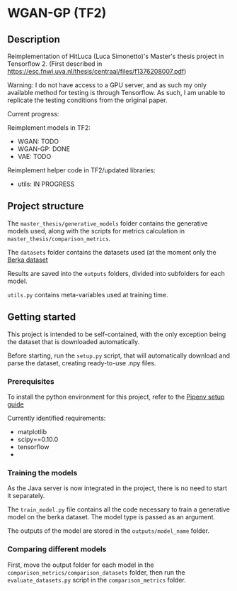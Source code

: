 # WGAN-GP (TF2)

## Description
Reimplementation of HitLuca (Luca Simonetto)'s Master's thesis project in Tensorflow 2. (First described in https://esc.fnwi.uva.nl/thesis/centraal/files/f1376208007.pdf)

Warning: I do not have access to a GPU server, and as such my only available method for testing is through Tensorflow. As such, I am unable to replicate the testing conditions from the original paper.

Current progress:

Reimplement models in TF2:
 - WGAN: TODO
 - WGAN-GP: DONE
 - VAE: TODO
  
Reimplement helper code in TF2/updated libraries:
 - utils: IN PROGRESS

## Project structure

The ```master_thesis/generative_models``` folder contains the generative models used, along with the scripts for metrics calculation in ```master_thesis/comparison_metrics```.

The ```datasets``` folder contains the datasets used (at the moment only the [Berka dataset](https://sorry.vse.cz/~berka/challenge/pkdd1999/berka.htm)


Results are saved into the ```outputs``` folders, divided into subfolders for each model.

```utils.py``` contains meta-variables used at training time.

## Getting started
This project is intended to be self-contained, with the only exception being the dataset that is downloaded automatically.

Before starting, run the ```setup.py``` script, that will automatically download and parse the dataset, creating ready-to-use .npy files.


### Prerequisites
To install the python environment for this project, refer to the [Pipenv setup guide](https://pipenv.readthedocs.io/en/latest/basics/)

Currently identified requirements:

 - matplotlib
 - scipy==0.10.0
 - tensorflow
 - 

### Training the models
As the Java server is now integrated in the project, there is no need to start it separately.

The ```train_model.py``` file contains all the code necessary to train a generative model on the berka dataset. The model type is passed as an argument.

The outputs of the model are stored in the ```outputs/model_name``` folder.

### Comparing different models
First, move the output folder for each model in the ```comparison_metrics/comparison_datasets``` folder, then run the ```evaluate_datasets.py``` script in the ```comparison_metrics``` folder.
